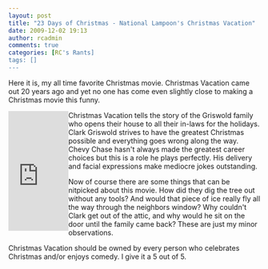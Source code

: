 ```yaml
---
layout: post
title: "23 Days of Christmas - National Lampoon's Christmas Vacation"
date: 2009-12-02 19:13
author: rcadmin
comments: true
categories: [RC's Rants]
tags: []
---
```

Here it is, my all time favorite Christmas movie. Christmas Vacation came out 20 years ago and yet no one has come even slightly close to making a Christmas movie this funny. 

<iframe src="http://rcm.amazon.com/e/cm?lt1=_blank&bc1=000000&IS2=1&bg1=FFFFFF&fc1=000000&lc1=0000FF&t=bitsmack-20&o=1&p=8&l=as1&m=amazon&f=ifr&md=10FE9736YVPPT7A0FBG2&asins=B000VBIGD6" style="width:120px;height:240px;" scrolling="no" marginwidth="0" marginheight="0" frameborder="0" align="left"></iframe>Christmas Vacation tells the story of the Griswold family who opens their house to all their in-laws for the holidays. Clark Griswold strives to have the greatest Christmas possible and everything goes wrong along the way. Chevy Chase hasn't always made the greatest career choices but this is a role he plays perfectly. His delivery and facial expressions make mediocre jokes outstanding. 

Now of course there are some things that can be nitpicked about this movie. How did they dig the tree out without any tools? And would that piece of ice really fly all the way through the neighbors window? Why couldn't Clark get out of the attic, and why would he sit on the door until the family came back? These are just my minor observations. 

Christmas Vacation should be owned by every person who celebrates Christmas and/or enjoys comedy. I give it a 5 out of 5.

